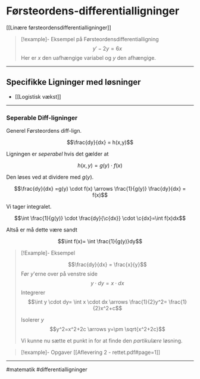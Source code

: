 # Førsteordens-differentialligninger	
[[Linære førsteordensdifferentialligninger]]


>[!example]- Eksempel på Førsteordensdifferentialligning
>$$y' - 2y = 6x$$
>Her er $x$ den uafhængige variabel og $y$ den afhængige.

---

## Specifikke Ligninger med løsninger
- [[Logistisk vækst]]



---

### Seperable Diff-ligninger
Generel Førsteordens diff-lign.

$$\frac{dy}{dx} = h(x,y)$$

Ligningen er *seperabel* hvis det gælder at

$$h(x,y)=g(y) \cdot f(x)$$

Den løses ved at dividere med $g(y)$.

$$\frac{dy}{dx} =g(y) \cdot f(x) \arrows \frac{1}{g(y)} \frac{dy}{dx} = f(x)$$

Vi tager integralet.

$$\int \frac{1}{g(y)} \cdot \frac{dy}{\c{dx}} \cdot  \c{dx}=\int f(x)dx$$

Altså er må dette være sandt

$$\int f(x)= \int \frac{1}{g(y)}dy$$



>[!Example]- Eksempel
>
>$$\frac{dy}{dx} = \frac{x}{y}$$
>Før $y$'erne over på venstre side
>$$y \cdot dy= x \cdot dx$$
>Integrerer
>$$\int y \cdot dy= \int x \cdot dx \arrows \frac{1}{2}y^2= \frac{1}{2}x^2+c$$
>
>Isolerer $y$
>$$y^2=x^2+2c \arrows y=\pm \sqrt{x^2+2c}$$
>
>Vi kunne nu sætte et punkt in for at finde den *partikulære* løsning.

>[!example]- Opgaver
>[[Aflevering 2 - rettet.pdf#page=1]]

---
#matematik #differentialligninger 
